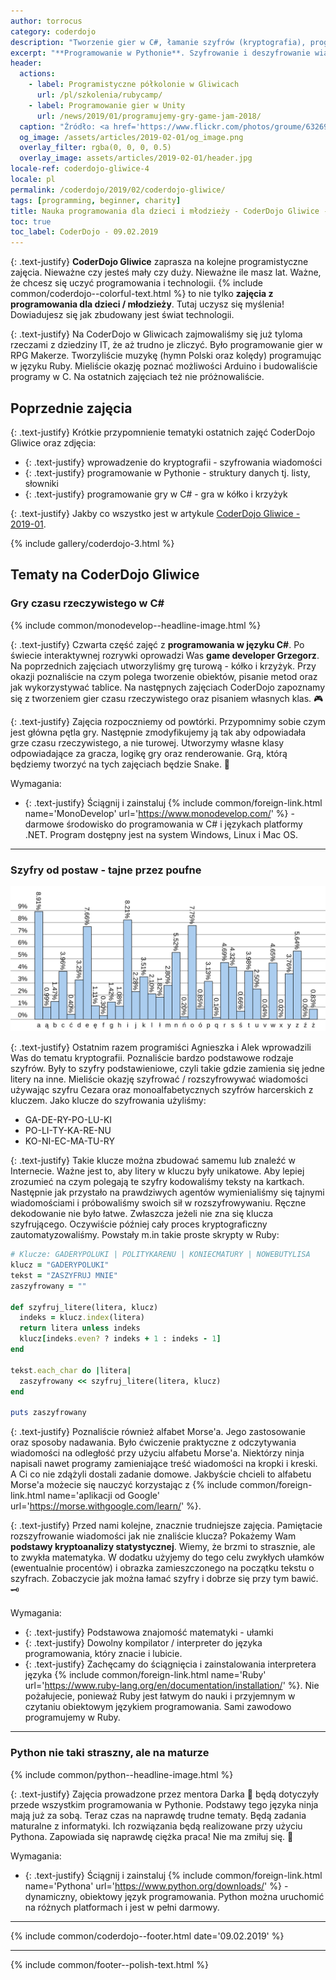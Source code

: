 ```yaml
---
author: torrocus
category: coderdojo
description: "Tworzenie gier w C#, łamanie szyfrów (kryptografia), programowanie w Pythonie oraz zabawy Arduino - Zajęcia z programowania dla dzieci - CoderDojo Gliwice #4"
excerpt: "**Programowanie w Pythonie**. Szyfrowanie i deszyfrowanie wiadomości. **Programowanie gier** w języku C#. Oto kolejne zajęcia z programowania dla dzieci i młodzieży."
header:
  actions:
    - label: Programistyczne półkolonie w Gliwicach
      url: /pl/szkolenia/rubycamp/
    - label: Programowanie gier w Unity
      url: /news/2019/01/programujemy-gry-game-jam-2018/
  caption: "Źródło: <a href='https://www.flickr.com/photos/groume/6326938044' rel='nofollow noopener noreferrer' target='_blank'>Flickr</a>"
  og_image: /assets/articles/2019-02-01/og_image.png
  overlay_filter: rgba(0, 0, 0, 0.5)
  overlay_image: assets/articles/2019-02-01/header.jpg
locale-ref: coderdojo-gliwice-4
locale: pl
permalink: /coderdojo/2019/02/coderdojo-gliwice/
tags: [programming, beginner, charity]
title: Nauka programowania dla dzieci i młodzieży - CoderDojo Gliwice - 2019-02
toc: true
toc_label: CoderDojo - 09.02.2019
---
```


{: .text-justify}
**CoderDojo Gliwice** zaprasza na kolejne programistyczne zajęcia.
Nieważne czy jesteś mały czy duży.
Nieważne ile masz lat.
Ważne, że chcesz się uczyć programowania i technologii.
{% include common/coderdojo--colorful-text.html %} to nie tylko **zajęcia z programowania dla dzieci / młodzieży**.
Tutaj uczysz się myślenia!
Dowiadujesz się jak zbudowany jest świat technologii.

{: .text-justify}
Na CoderDojo w Gliwicach zajmowaliśmy się już tyloma rzeczami z dziedziny IT, że aż trudno je zliczyć.
Było programowanie gier w RPG Makerze.
Tworzyliście muzykę (hymn Polski oraz kolędy) programując w języku Ruby.
Mieliście okazję poznać możliwości Arduino i budowaliście programy w C.
Na ostatnich zajęciach też nie próżnowaliście.

## Poprzednie zajęcia

{: .text-justify}
Krótkie przypomnienie tematyki ostatnich zajęć CoderDojo Gliwice oraz zdjęcia:
+ {: .text-justify} wprowadzenie do kryptografii - szyfrowania wiadomości
+ {: .text-justify} programowanie w Pythonie - struktury danych tj. listy, słowniki
+ {: .text-justify} programowanie gry w C# - gra w kółko i krzyżyk

{: .text-justify}
Jakby co wszystko jest w artykule [CoderDojo Gliwice - 2019-01]({{site.url}}/coderdojo/2019/01/coderdojo-gliwice/).

{% include gallery/coderdojo-3.html %}


## Tematy na CoderDojo Gliwice

### Gry czasu rzeczywistego w C#

{% include common/monodevelop--headline-image.html %}

{: .text-justify}
Czwarta część zajęć z **programowania w języku C#**.
Po świecie interaktywnej rozrywki oprowadzi Was **game developer Grzegorz**.
Na poprzednich zajęciach utworzyliśmy grę turową - kółko i krzyżyk.
Przy okazji poznaliście na czym polega tworzenie obiektów, pisanie metod oraz jak wykorzystywać tablice.
Na następnych zajęciach CoderDojo zapoznamy się z tworzeniem gier czasu rzeczywistego oraz pisaniem własnych klas.
🎮

{: .text-justify}
Zajęcia rozpoczniemy od powtórki.
Przypomnimy sobie czym jest główna pętla gry.
Następnie zmodyfikujemy ją tak aby odpowiadała grze czasu rzeczywistego, a nie turowej.
Utworzymy własne klasy odpowiadające za gracza, logikę gry oraz renderowanie.
Grą, którą będziemy tworzyć na tych zajęciach będzie Snake.
🐛

Wymagania:
+ {: .text-justify} Ściągnij i zainstaluj {% include common/foreign-link.html name='MonoDevelop' url='https://www.monodevelop.com/' %} - darmowe środowisko do programowania w C# i językach platformy .NET.
  Program dostępny jest na system Windows, Linux i Mac OS.

----

### Szyfry od postaw - tajne przez poufne

<img src='/assets/articles/2019-02-01/letters-frequencies.svg' alt='Wykres częstotliwości występowania liter w języku polskim' class='align-center'>

{: .text-justify}
Ostatnim razem programiści Agnieszka i Alek wprowadzili Was do tematu kryptografii.
Poznaliście bardzo podstawowe rodzaje szyfrów.
Były to szyfry podstawieniowe, czyli takie gdzie zamienia się jedne litery na inne.
Mieliście okazję szyfrować / rozszyfrowywać wiadomości używając szyfru Cezara oraz monoalfabetycznych szyfrów harcerskich z kluczem.
Jako klucze do szyfrowania użyliśmy:
- GA-DE-RY-PO-LU-KI
- PO-LI-TY-KA-RE-NU
- KO-NI-EC-MA-TU-RY

{: .text-justify}
Takie klucze można zbudować samemu lub znaleźć w Internecie.
Ważne jest to, aby litery w kluczu były unikatowe.
Aby lepiej zrozumieć na czym polegają te szyfry kodowaliśmy teksty na kartkach.
Następnie jak przystało na prawdziwych agentów wymienialiśmy się tajnymi wiadomościami i próbowaliśmy swoich sił w rozszyfrowywaniu.
Ręczne dekodowanie nie było łatwe.
Zwłaszcza jeżeli nie zna się klucza szyfrującego.
Oczywiście później cały proces kryptograficzny zautomatyzowaliśmy.
Powstały m.in takie proste skrypty w Ruby:
```ruby
# Klucze: GADERYPOLUKI | POLITYKARENU | KONIECMATURY | NOWEBUTYLISA
klucz = "GADERYPOLUKI"
tekst = "ZASZYFRUJ MNIE"
zaszyfrowany = ""

def szyfruj_litere(litera, klucz)
  indeks = klucz.index(litera)
  return litera unless indeks
  klucz[indeks.even? ? indeks + 1 : indeks - 1]
end

tekst.each_char do |litera|
  zaszyfrowany << szyfruj_litere(litera, klucz)
end

puts zaszyfrowany
```

{: .text-justify}
Poznaliście również alfabet Morse'a.
Jego zastosowanie oraz sposoby nadawania.
Było ćwiczenie praktyczne z odczytywania wiadomości na odległość przy użyciu alfabetu Morse'a.
Niektórzy ninja napisali nawet programy zamieniające treść wiadomości na kropki i kreski.
A Ci co nie zdążyli dostali zadanie domowe.
Jakbyście chcieli to alfabetu Morse'a możecie się nauczyć korzystając z {% include common/foreign-link.html name='aplikacji od Google' url='https://morse.withgoogle.com/learn/' %}.

{: .text-justify}
Przed nami kolejne, znacznie trudniejsze zajęcia.
Pamiętacie rozszyfrowanie wiadomości jak nie znaliście klucza?
Pokażemy Wam **podstawy kryptoanalizy statystycznej**.
Wiemy, że brzmi to strasznie, ale to zwykła matematyka.
W dodatku użyjemy do tego celu zwykłych ułamków (ewentualnie procentów) i obrazka zamieszczonego na początku tekstu o szyfrach.
Zobaczycie jak można łamać szyfry i dobrze się przy tym bawić.
🗝️

Wymagania:
+ {: .text-justify} Podstawowa znajomość matematyki - ułamki
+ {: .text-justify} Dowolny kompilator / interpreter do języka programowania, który znacie i lubicie.
+ {: .text-justify} Zachęcamy do ściągnięcia i zainstalowania interpretera języka
{% include common/foreign-link.html name='Ruby' url='https://www.ruby-lang.org/en/documentation/installation/' %}.
  Nie pożałujecie, ponieważ Ruby jest łatwym do nauki i przyjemnym w czytaniu obiektowym językiem programowania.
  Sami zawodowo programujemy w Ruby.

----

### Python nie taki straszny, ale na maturze

{% include common/python--headline-image.html %}

{: .text-justify}
Zajęcia prowadzone przez mentora Darka
🧔
będą dotyczyły przede wszystkim programowania w Pythonie.
Podstawy tego języka ninja mają już za sobą.
Teraz czas na naprawdę trudne tematy.
Będą zadania maturalne z informatyki.
Ich rozwiązania będą realizowane przy użyciu Pythona.
Zapowiada się naprawdę ciężka praca!
Nie ma zmiłuj się.
🐍

Wymagania:
+ {: .text-justify} Ściągnij i zainstaluj {% include common/foreign-link.html name='Pythona' url='https://www.python.org/downloads/' %} - dynamiczny, obiektowy język programowania.
  Python można uruchomić na różnych platformach i jest w pełni darmowy.

----

{% include common/coderdojo--footer.html date='09.02.2019' %}

----
{% include common/footer--polish-text.html %}
